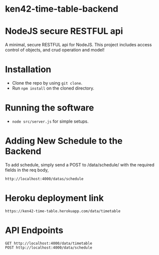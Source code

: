 # ken42-time-table-backend



# NodeJS secure RESTFUL api

A minimal, secure RESTFUL api for NodeJS. This project includes access control of objects, and crud operation and model!

# Installation

* Clone the repo by using ```git clone```.
* Run ```npm install``` on the cloned directory.


# Running the software

* ```node src/server.js``` for simple setups.

# Adding New Schedule to the Backend

To add schedule, simply send a POST to /data/schedule/ with the required fields in the req body,

```
http://localhost:4000/datas/schedule
```


# Heroku deployment link

```
https://ken42-time-table.herokuapp.com/data/timetable
```

# API Endpoints

```
GET http://localhost:4000/data/timetable
POST http://localhost:4000/data/schedule
```
